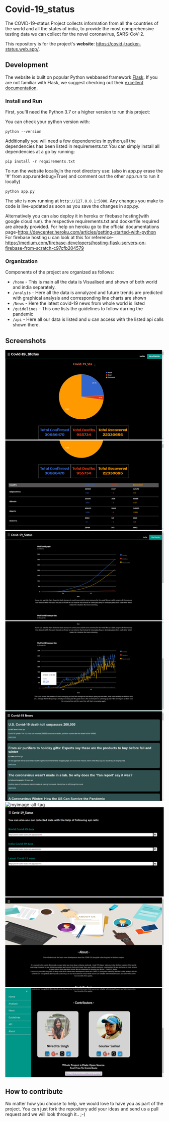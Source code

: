 # Covid-19_status


The COVID-19-status Project collects information from all the countries of the world and all the states of india, to provide the most comprehensive testing data we can collect for the novel coronavirus, SARS-CoV-2.

This repository is for the project's **website**: https://covid-tracker-status.web.app/.

## Development

The website is built on popular Python webbased framework [Flask](https://palletsprojects.com/p/flask/). If you are not familiar with Flask, we suggest checking out their [excellent documentation](https://flask.palletsprojects.com/en/1.1.x/).

### Install and Run

First, you'll need the Python 3.7 or a higher version to run this project:

You can check your python version with:

```shell
python --version
```
Additionally you will need a few dependencies in python,all the dependencies has been listed in requirements.txt
You can simply install all dependencies at a go by running:

```shell
pip install -r requirements.txt
```

To run the website locally,In the root directory use:
(also in app.py erase the '#' from app.run(debug=True) and comment out the other app.run to run it locally)
```shell
python app.py
```
The site is now running at `http://127.0.0.1:5000`. Any changes you make to code is live-updated as soon as you save the changes in app.py. 



Alternatively you can also deploy it in heroku or firebase hosting(with google cloud run). the respective requirements.txt and dockerfile required are already provided.
For help on heroku go to the official documentations page-https://devcenter.heroku.com/articles/getting-started-with-python
For firebase hosting u can look at this for reference- https://medium.com/firebase-developers/hosting-flask-servers-on-firebase-from-scratch-c97cfb204579

### Organization

Components of the project are organized as follows:

- `/home` - This is main all the data is Visualised and shown of both world and india separately.
- `/analyis` - Here all the data is annalyzed and future trends are predicted with graphical analysis and corresponding line charts are shown
- `/News` - Here the latest covid-19 news from whole world is listed
- `/guidelines` - This one lists the guidelines to follow durring the pandemic
- `/api` - Here all our data is listed  and u can access with the listed api calls shown there. 

## Screenshots
![myimage-alt-tag](https://github.com/Gourav2000/Covid-19_status/blob/master/screenshots/1.png)
![myimage-alt-tag](https://github.com/Gourav2000/Covid-19_status/blob/master/screenshots/2.png)
![myimage-alt-tag](https://github.com/Gourav2000/Covid-19_status/blob/master/screenshots/3.png)
![myimage-alt-tag](https://github.com/Gourav2000/Covid-19_status/blob/master/screenshots/4.png)
![myimage-alt-tag](https://github.com/Gourav2000/Covid-19_status/blob/master/screenshots/5.png)
![myimage-alt-tag](https://g7thub.com/Gourav2000/Covid-19_status/blob/master/screenshots/6.png)
![myimage-alt-tag](https://github.com/Gourav2000/Covid-19_status/blob/master/screenshots/7.png)
![myimage-alt-tag](https://github.com/Gourav2000/Covid-19_status/blob/master/screenshots/8.png)
![myimage-alt-tag](https://github.com/Gourav2000/Covid-19_status/blob/master/screenshots/9.png)

## How to contribute

No matter how you choose to help, we would love to have you as part of the project. 
You can just fork the repository add your ideas and send us a pull request and we will look through it.. ;-)
